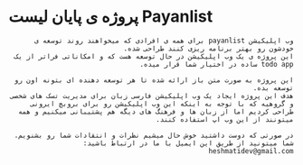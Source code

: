 # پروژه ی پایان لیست Payanlist

<div dir="rtl">

    وب اپلیکیشن payanlist برای همه ی افرادی که میخواهند روند توسعه ی خودشون رو بهتر برنامه ریزی کنند طراحی شده.
    این پروژه ی یک وب اپلیکیشن در حال توسعه هست که و امکاناتی فراتر از یک todo app ساده در اختیار شما قرار میده.

    این پروژه به صورت متن باز ارائه شده تا هر توسعه دهنده ای بتونه اون رو توسعه بده.
    هدف این پروژه ایجاد یک وب اپلیکیشن فارسی زبان برای مدیریت تسک های شخصی و گروهیه که با توجه به اینکه این وب اپلیکیشن رو برای بروبچ ایرونی طراحی کردیم اما از زبان ها و فرهنگ های دیگه هم پشتیبانی میکنیم و همه میتونند از این وب اپ استفاده کنند.

    در صورتی که دوست داشتید خوش حال میشیم نظرات و انتقادات شما رو بشنویم.
    شما میتونید از طریق این ایمیل با ما در ارتباط باشید:
    heshmatidev@gmail.com
</div>
